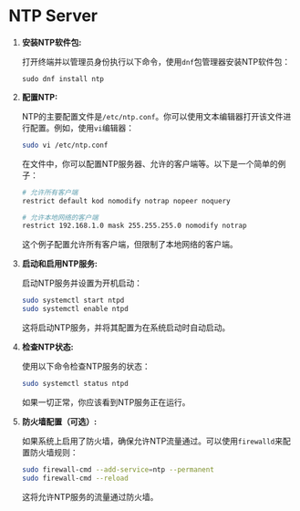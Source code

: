 # NTP Server

1. **安装NTP软件包:**

   打开终端并以管理员身份执行以下命令，使用`dnf`包管理器安装NTP软件包：

   ```
   sudo dnf install ntp
   ```

2. **配置NTP:**

   NTP的主要配置文件是`/etc/ntp.conf`。你可以使用文本编辑器打开该文件进行配置。例如，使用`vi`编辑器：

   ```bash
   sudo vi /etc/ntp.conf
   ```

   在文件中，你可以配置NTP服务器、允许的客户端等。以下是一个简单的例子：

   ```bash
   # 允许所有客户端
   restrict default kod nomodify notrap nopeer noquery
   
   # 允许本地网络的客户端
   restrict 192.168.1.0 mask 255.255.255.0 nomodify notrap
   ```

   这个例子配置允许所有客户端，但限制了本地网络的客户端。

3. **启动和启用NTP服务:**

   启动NTP服务并设置为开机启动：

   ```bash
   sudo systemctl start ntpd
   sudo systemctl enable ntpd
   ```

   这将启动NTP服务，并将其配置为在系统启动时自动启动。

4. **检查NTP状态:**

   使用以下命令检查NTP服务的状态：

   ```bash
   sudo systemctl status ntpd
   ```

   如果一切正常，你应该看到NTP服务正在运行。

5. **防火墙配置（可选）:**

   如果系统上启用了防火墙，确保允许NTP流量通过。可以使用`firewalld`来配置防火墙规则：

   ```bash
   sudo firewall-cmd --add-service=ntp --permanent
   sudo firewall-cmd --reload
   ```

   这将允许NTP服务的流量通过防火墙。